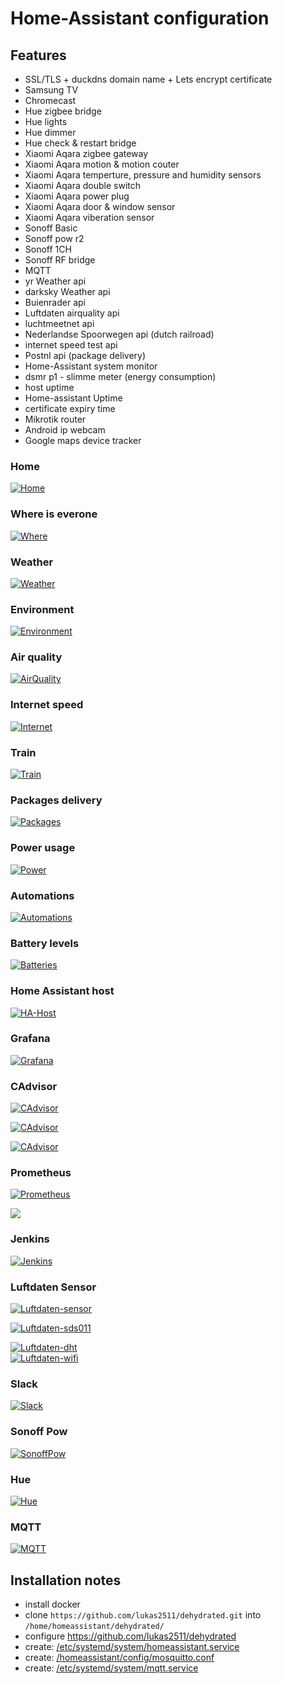 # Home-Assistant configuration  

  
## Features  
  
* SSL/TLS + duckdns domain name + Lets encrypt certificate
* Samsung TV
* Chromecast
* Hue zigbee bridge
* Hue lights
* Hue dimmer
* Hue check & restart bridge
* Xiaomi Aqara zigbee gateway
* Xiaomi Aqara motion & motion couter
* Xiaomi Aqara temperture, pressure and humidity sensors
* Xiaomi Aqara double switch 
* Xiaomi Aqara power plug
* Xiaomi Aqara door & window sensor
* Xiaomi Aqara viberation sensor
* Sonoff Basic
* Sonoff pow r2
* Sonoff 1CH
* Sonoff RF bridge
* MQTT
* yr Weather api
* darksky Weather api
* Buienrader api
* Luftdaten airquality api
* luchtmeetnet api
* Nederlandse Spoorwegen api (dutch railroad)
* internet speed test api
* Postnl api (package delivery)
* Home-Assistant system monitor
* dsmr p1 - slimme meter (energy consumption)
* host uptime
* Home-assistant Uptime
* certificate expiry time
* Mikrotik router 
* Android ip webcam
* Google maps device tracker

### Home
[![Home](https://raw.githubusercontent.com/tedsluis/Home-AssistantConfig/master/images/screenshot-home.png)](https://raw.githubusercontent.com/tedsluis/Home-AssistantConfig/master/images/screenshot-home.png)  

### Where is everone
[![Where](https://raw.githubusercontent.com/tedsluis/Home-AssistantConfig/master/images/screenshot-where.png)](https://raw.githubusercontent.com/tedsluis/Home-AssistantConfig/master/images/screenshot-where.png)  

### Weather
[![Weather](https://raw.githubusercontent.com/tedsluis/Home-AssistantConfig/master/images/screenshot-weather.png)](https://raw.githubusercontent.com/tedsluis/Home-AssistantConfig/master/images/screenshot-weather.png)  

### Environment
[![Environment](https://raw.githubusercontent.com/tedsluis/Home-AssistantConfig/master/images/screenshot-environment.png)](https://raw.githubusercontent.com/tedsluis/Home-AssistantConfig/master/images/screenshot-environment.png)  

### Air quality
[![AirQuality](https://raw.githubusercontent.com/tedsluis/Home-AssistantConfig/master/images/screenshot-airquality.png)](https://raw.githubusercontent.com/tedsluis/Home-AssistantConfig/master/images/screenshot-airquality.png)  

### Internet speed
[![Internet](https://raw.githubusercontent.com/tedsluis/Home-AssistantConfig/master/images/screenshot-internet.png)](https://raw.githubusercontent.com/tedsluis/Home-AssistantConfig/master/images/screenshot-internet.png)  

### Train 
[![Train](https://raw.githubusercontent.com/tedsluis/Home-AssistantConfig/master/images/screenshot-train.png)](https://raw.githubusercontent.com/tedsluis/Home-AssistantConfig/master/images/screenshot-train.png)  

### Packages delivery
[![Packages](https://raw.githubusercontent.com/tedsluis/Home-AssistantConfig/master/images/screenshot-packages.png)](https://raw.githubusercontent.com/tedsluis/Home-AssistantConfig/master/images/screenshot-packages.png)  

### Power usage
[![Power](https://raw.githubusercontent.com/tedsluis/Home-AssistantConfig/master/images/screenshot-power.png)](https://raw.githubusercontent.com/tedsluis/Home-AssistantConfig/master/images/screenshot-power.png)  

### Automations
[![Automations](https://raw.githubusercontent.com/tedsluis/Home-AssistantConfig/master/images/screenshot-automations.png)](https://raw.githubusercontent.com/tedsluis/Home-AssistantConfig/master/images/screenshot-automations.png)  

### Battery levels
[![Batteries](https://raw.githubusercontent.com/tedsluis/Home-AssistantConfig/master/images/screenshot-battery.png)](https://raw.githubusercontent.com/tedsluis/Home-AssistantConfig/master/images/screenshot-battery.png)  

### Home Assistant host
[![HA-Host](https://raw.githubusercontent.com/tedsluis/Home-AssistantConfig/master/images/screenshot-ha-host.png)](https://raw.githubusercontent.com/tedsluis/Home-AssistantConfig/master/images/screenshot-ha-host.png)  

### Grafana 
[![Grafana](https://raw.githubusercontent.com/tedsluis/Home-AssistantConfig/master/images/screenshot-grafana.png)](https://raw.githubusercontent.com/tedsluis/Home-AssistantConfig/master/images/screenshot-grafana.png)  

### CAdvisor
[![CAdvisor](https://raw.githubusercontent.com/tedsluis/Home-AssistantConfig/master/images/screenshot-cadvisor1.png)](https://raw.githubusercontent.com/tedsluis/Home-AssistantConfig/master/images/screenshot-cadvisor1.png)  

[![CAdvisor](https://raw.githubusercontent.com/tedsluis/Home-AssistantConfig/master/images/screenshot-cadvisor2.png)](https://raw.githubusercontent.com/tedsluis/Home-AssistantConfig/master/images/screenshot-cadvisor2.png)  

[![CAdvisor](https://raw.githubusercontent.com/tedsluis/Home-AssistantConfig/master/images/screenshot-cadvisor3.png)](https://raw.githubusercontent.com/tedsluis/Home-AssistantConfig/master/images/screenshot-cadvisor3.png)  

### Prometheus
[![Prometheus](https://raw.githubusercontent.com/tedsluis/Home-AssistantConfig/master/images/screenshot-prometheus1.png)](https://raw.githubusercontent.com/tedsluis/Home-AssistantConfig/master/images/screenshot-prometheus1.png)  

[![](https://raw.githubusercontent.com/tedsluis/Home-AssistantConfig/master/images/screenshot-prometheus2.png)](https://raw.githubusercontent.com/tedsluis/Home-AssistantConfig/master/images/screenshot-prometheus2.png)  

### Jenkins
[![Jenkins](https://raw.githubusercontent.com/tedsluis/Home-AssistantConfig/master/images/screenshot-jenkins.png)](https://raw.githubusercontent.com/tedsluis/Home-AssistantConfig/master/images/screenshot-jenkins.png)  

### Luftdaten Sensor
[![Luftdaten-sensor](https://raw.githubusercontent.com/tedsluis/Home-AssistantConfig/master/images/screenshot-luftdaten-sensor.png)](https://raw.githubusercontent.com/tedsluis/Home-AssistantConfig/master/images/screenshot-luftdaten-sensor.png)  

[![Luftdaten-sds011](https://raw.githubusercontent.com/tedsluis/Home-AssistantConfig/master/images/screenshot-luftdaten-sds011.png)](https://raw.githubusercontent.com/tedsluis/Home-AssistantConfig/master/images/screenshot-luftdaten-sds011.png)  

[![Luftdaten-dht](https://raw.githubusercontent.com/tedsluis/Home-AssistantConfig/master/images/screenshot-luftdaten-dht.png)](https://raw.githubusercontent.com/tedsluis/Home-AssistantConfig/master/images/screenshot-luftdaten-dht.png)  
[![Luftdaten-wifi](https://raw.githubusercontent.com/tedsluis/Home-AssistantConfig/master/images/screenshot-luftdaten-wifi.png)](https://raw.githubusercontent.com/tedsluis/Home-AssistantConfig/master/images/screenshot-luftdaten-wifi.png)  

### Slack
[![Slack](https://raw.githubusercontent.com/tedsluis/Home-AssistantConfig/master/images/screenshot-slack.png)](https://raw.githubusercontent.com/tedsluis/Home-AssistantConfig/master/images/screenshot-slack.png)  
### Sonoff Pow
[![SonoffPow](https://raw.githubusercontent.com/tedsluis/Home-AssistantConfig/master/images/screenshot-sonoff-pow.png)](https://raw.githubusercontent.com/tedsluis/Home-AssistantConfig/master/images/screenshot-sonoff-pow.png)  

### Hue
[![Hue](https://raw.githubusercontent.com/tedsluis/Home-AssistantConfig/master/images/screenshot-hue.png)](https://raw.githubusercontent.com/tedsluis/Home-AssistantConfig/master/images/screenshot-hue.png)  

### MQTT
[![MQTT](https://raw.githubusercontent.com/tedsluis/Home-AssistantConfig/master/images/screenshot-mqtt.png)](https://raw.githubusercontent.com/tedsluis/Home-AssistantConfig/master/images/screenshot-mqtt.png)  


## Installation notes


* install docker
* clone `https://github.com/lukas2511/dehydrated.git` into `/home/homeassistant/dehydrated/`
* configure https://github.com/lukas2511/dehydrated
* create: [/etc/systemd/system/homeassistant.service](https://raw.githubusercontent.com/tedsluis/Home-AssistantConfig/master/systemd/homeassistant.service)
* create: [/homeassistant/config/mosquitto.conf](https://raw.githubusercontent.com/tedsluis/Home-AssistantConfig/master/mosquitto.conf)
* create: [/etc/systemd/system/mqtt.service](https://raw.githubusercontent.com/tedsluis/Home-AssistantConfig/master/systemd/mqtt.service)
  
  

